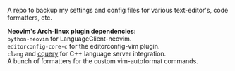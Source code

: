A repo to backup my settings and config files for various text-editor's, code formatters, etc.

**Neovim's Arch-linux plugin dependencies:**\
`python-neovim` for LanguageClient-neovim.\
`editorconfig-core-c` for the editorconfig-vim plugin.\
`clang` and [cquery](https://aur.archlinux.org/packages/cquery/) for C++ language server integration.\
A bunch of formatters for the custom vim-autoformat commands.
